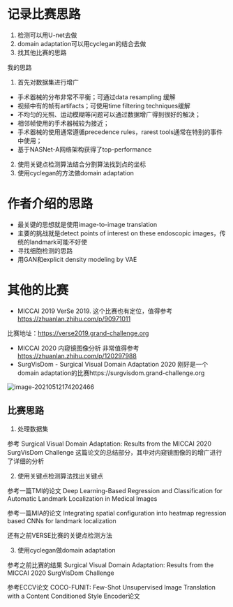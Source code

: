 # 记录比赛思路

1. 检测可以用U-net去做
2. domain adaptation可以用cyclegan的结合去做
3. 找其他比赛的思路



我的思路 

1. 首先对数据集进行增广

- 手术器械的分布非常不平衡；可通过data resampling 缓解
- 视频中有的帧有artifacts；可使用time filtering techniques缓解
- 不均匀的光照、运动模糊等问题可以通过数据增广得到很好的解决；
- 相邻帧使用的手术器械较为接近；
- 手术器械的使用通常遵循precedence rules，rarest tools通常在特别的事件中使用；
- 基于NASNet-A网络架构获得了top-performance

2. 使用关键点检测算法结合分割算法找到点的坐标
3. 使用cyclegan的方法做domain adaptation



# 作者介绍的思路

- 最关键的思想就是使用image-to-image translation
- 主要的挑战就是detect points of interest on these endoscopic images，传统的landmark可能不好使
- 寻找细胞检测的思路
- 用GAN和explicit density modeling by VAE



# 其他的比赛

- MICCAI 2019 VerSe 2019. 这个比赛也有定位，值得参考  https://zhuanlan.zhihu.com/p/90971011 

比赛地址：https://verse2019.grand-challenge.org

- MICCAI 2020 内窥镜图像分析 非常值得参考 https://zhuanlan.zhihu.com/p/120297988
- SurgVisDom - Surgical Visual Domain Adaptation 2020 刚好是一个domain adaptation的比赛https://surgvisdom.grand-challenge.org









![image-20210512174202466](https://cdn.jsdelivr.net/gh/nekomiao123/pic/img/image-20210512174202466.png)



## 比赛思路

1. 处理数据集

参考 Surgical Visual Domain Adaptation: Results from the MICCAI 2020 SurgVisDom Challenge 这篇论文的总结部分，其中对内窥镜图像的的增广进行了详细的分析

2. 使用关键点检测算法找出关键点

参考一篇TMI的论文 Deep Learning-Based Regression and Classification for Automatic Landmark Localization in Medical Images

参考一篇MIA的论文 Integrating spatial configuration into heatmap regression based CNNs for landmark localization

还有之前VERSE比赛的关键点检测方法

3. 使用cyclegan做domain adaptation

参考之前比赛的结果 Surgical Visual Domain Adaptation: Results from the MICCAI 2020 SurgVisDom Challenge

参考ECCV论文 COCO-FUNIT: Few-Shot Unsupervised Image Translation with a Content Conditioned Style Encoder论文